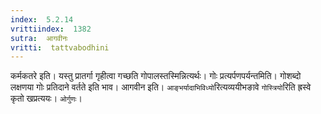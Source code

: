 ```yaml
---
index:  5.2.14
vrittiindex:  1382
sutra:  आगवीनः
vritti:  tattvabodhini 
---
```


कर्मकतरे इति। यस्तु प्रातर्गा गृहीत्वा गच्छति गोपालस्तस्मिन्नित्यर्थः। गोः प्रत्यर्पणपर्यन्तमिति। गोशब्दो लक्षणया गोः प्रतिदाने वर्तते इति भाव। आगवीन इति। `आङ्भर्यादाभिविध्यो`रित्यव्ययीभङावे `गोस्त्रियो`रिति ह्रस्वे कृतो खप्रत्ययः। `ओर्गुणः`।

